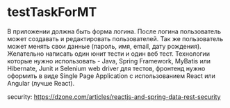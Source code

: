 # testTaskForMT
В приложении должна быть форма логина. После логина пользователь может создавать и редактировать пользователей. Так же пользователь может менять свои данные (пароль, имя, email, дату рождения). Желательно написать один юнит тести и один веб тест. Технологии которые нужно использовать - Java, Spring Framework, MyBatis или Hibernate, Junit и Selenium web driver для тестов, фронтенд нужно оформить в виде Single Page Application с использованием React или Angular (лучше React).

security: https://dzone.com/articles/reactjs-and-spring-data-rest-security 
